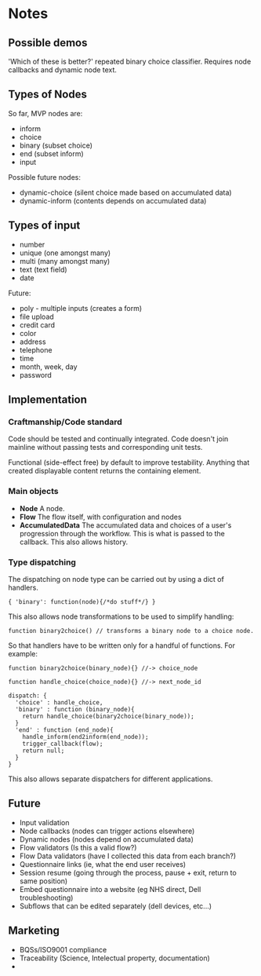 Notes
=====

Possible demos
--------------

'Which of these is better?' repeated binary choice classifier. Requires node
callbacks and dynamic node text.


Types of Nodes
--------------

So far, MVP nodes are:

 * inform
 * choice
 * binary (subset choice)
 * end (subset inform)
 * input 

Possible future nodes:

 * dynamic-choice (silent choice made based on accumulated data)
 * dynamic-inform (contents depends on accumulated data)

Types of input
--------------

 * number
 * unique (one amongst many)
 * multi  (many amongst many)
 * text (text field)
 * date

Future:
 * poly - multiple inputs (creates a form)
 * file upload
 * credit card
 * color
 * address
 * telephone
 * time
 * month, week, day
 * password

Implementation
--------------

### Craftmanship/Code standard

Code should be tested and continually integrated. Code doesn't join mainline 
without passing tests and corresponding unit tests. 

Functional (side-effect free) by default to improve testability. Anything that 
created displayable content returns the containing element.

### Main objects

 - **Node** A node.
 - **Flow** The flow itself, with configuration and nodes
 - **AccumulatedData** The accumulated data and choices of a user's progression through the workflow. This is what is passed to the callback. This also allows history.


### Type dispatching

The dispatching on node type can be carried out by using a dict of handlers.

    { 'binary': function(node){/*do stuff*/} }

This also allows node transformations to be used to simplify handling:

    function binary2choice() // transforms a binary node to a choice node.

So that handlers have to be written only for a handful of functions. 
For example:

    function binary2choice(binary_node){} //-> choice_node

    function handle_choice(choice_node){} //-> next_node_id

    dispatch: {
      'choice' : handle_choice,
      'binary' : function (binary_node){
        return handle_choice(binary2choice(binary_node));
      }
      'end' : function (end_node){
        handle_inform(end2inform(end_node));
        trigger_callback(flow);
        return null;
      }
    }

This also allows separate dispatchers for different applications.

Future
------
 * Input validation
 * Node callbacks (nodes can trigger actions elsewhere)
 * Dynamic nodes (nodes depend on accumulated data)
 * Flow validators (Is this a valid flow?)
 * Flow Data validators (have I collected this data from each branch?)
 * Questionnaire links (ie, what the end user receives)
 * Session resume (going through the process, pause + exit, return to same position)
 * Embed questionnaire into a website (eg NHS direct, Dell troubleshooting)
 * Subflows that can be edited separately (dell devices, etc...)


Marketing 
---------

 * BQSs/ISO9001 compliance
 * Traceability (Science, Intelectual property, documentation)
 * 
